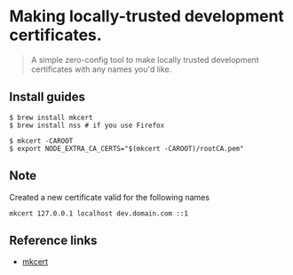 # Making locally-trusted development certificates.

> A simple zero-config tool to make locally trusted development certificates with any names you'd like.

## Install guides

```shell
$ brew install mkcert
$ brew install nss # if you use Firefox
```

```shell
$ mkcert -CAROOT
$ export NODE_EXTRA_CA_CERTS="$(mkcert -CAROOT)/rootCA.pem"
```

## Note

Created a new certificate valid for the following names

```shell
mkcert 127.0.0.1 localhost dev.domain.com ::1

```

## Reference links

- [mkcert](https://github.com/FiloSottile/mkcert)
